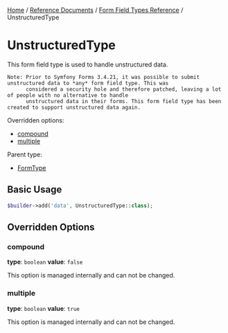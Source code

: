[Home](../../../index.md) /
[Reference Documents](../../index.md) /
[Form Field Types Reference](index.md) /
UnstructuredType

# UnstructuredType

This form field type is used to handle unstructured data.

```text
Note: Prior to Symfony Forms 3.4.21, it was possible to submit unstructured data to *any* form field type. This was
      considered a security hole and therefore patched, leaving a lot of people with no alternative to handle
      unstructured data in their forms. This form field type has been created to support unstructured data again.
```

Overridden options:

* [compound](#compound)
* [multiple](#multiple)

Parent type:

* [FormType](http://symfony.com/doc/4.4/reference/forms/types/form.html)

## Basic Usage

```php
$builder->add('data', UnstructuredType::class);
```

## Overridden Options

### compound

**type**: `boolean` **value**: `false`

This option is managed internally and can not be changed.

### multiple

**type**: `boolean` **value**: `true`

This option is managed internally and can not be changed.
